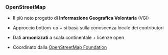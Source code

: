 ---
---
### OpenStreetMap

- Il più noto progetto di **Informazione Geografica Volontaria** (VGI)

- Approccio bottom-up + si basa sulla conoscenza locale dei contributori

- Dati **armonizzati** a scala continentale + licenze open

- Coordinato dalla <a href="https://wiki.osmfoundation.org/wiki/Main_Page" target="_blank">OpenStreetMap Foundation</a>
